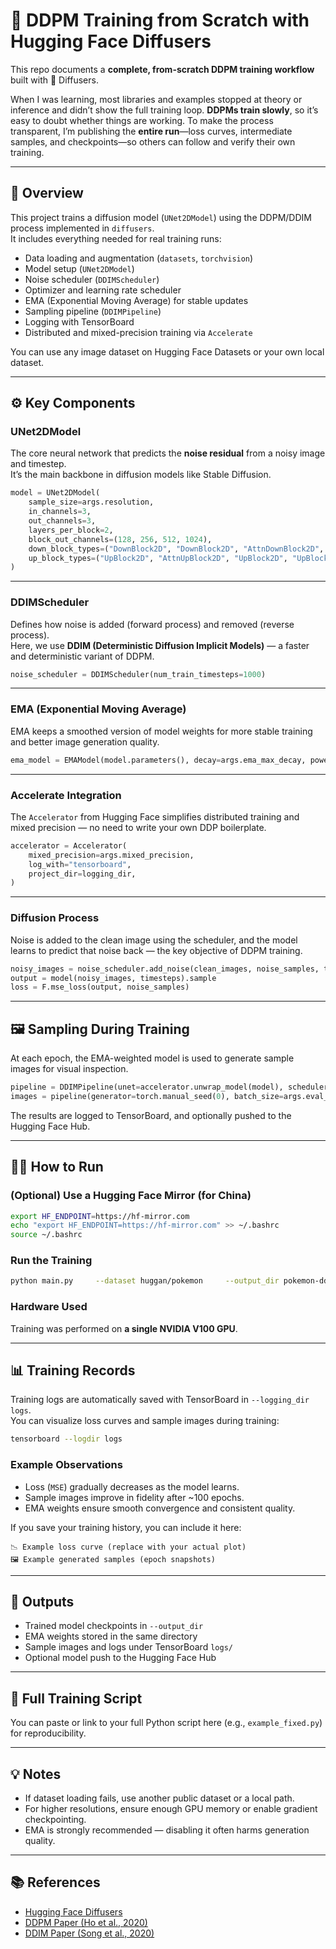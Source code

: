 # 🧨 DDPM Training from Scratch with Hugging Face Diffusers

This repo documents a **complete, from-scratch DDPM training workflow** built with 🤗 Diffusers.

When I was learning, most libraries and examples stopped at theory or inference and didn’t show the full training loop. **DDPMs train slowly**, so it’s easy to doubt whether things are working. To make the process transparent, I’m publishing the **entire run**—loss curves, intermediate samples, and checkpoints—so others can follow and verify their own training.

---

## 📘 Overview

This project trains a diffusion model (`UNet2DModel`) using the DDPM/DDIM process implemented in `diffusers`.  
It includes everything needed for real training runs:

- Data loading and augmentation (`datasets`, `torchvision`)
- Model setup (`UNet2DModel`)
- Noise scheduler (`DDIMScheduler`)
- Optimizer and learning rate scheduler
- EMA (Exponential Moving Average) for stable updates
- Sampling pipeline (`DDIMPipeline`)
- Logging with TensorBoard
- Distributed and mixed-precision training via `Accelerate`

You can use any image dataset on Hugging Face Datasets or your own local dataset.

---

## ⚙️ Key Components

### UNet2DModel

The core neural network that predicts the **noise residual** from a noisy image and timestep.  
It’s the main backbone in diffusion models like Stable Diffusion.

```python
model = UNet2DModel(
    sample_size=args.resolution,
    in_channels=3,
    out_channels=3,
    layers_per_block=2,
    block_out_channels=(128, 256, 512, 1024),
    down_block_types=("DownBlock2D", "DownBlock2D", "AttnDownBlock2D", "DownBlock2D"),
    up_block_types=("UpBlock2D", "AttnUpBlock2D", "UpBlock2D", "UpBlock2D"),
)
```

---

### DDIMScheduler

Defines how noise is added (forward process) and removed (reverse process).  
Here, we use **DDIM (Deterministic Diffusion Implicit Models)** — a faster and deterministic variant of DDPM.

```python
noise_scheduler = DDIMScheduler(num_train_timesteps=1000)
```

---

### EMA (Exponential Moving Average)

EMA keeps a smoothed version of model weights for more stable training and better image generation quality.

```python
ema_model = EMAModel(model.parameters(), decay=args.ema_max_decay, power=args.ema_power)
```

---

### Accelerate Integration

The `Accelerator` from Hugging Face simplifies distributed training and mixed precision — no need to write your own DDP boilerplate.

```python
accelerator = Accelerator(
    mixed_precision=args.mixed_precision,
    log_with="tensorboard",
    project_dir=logging_dir,
)
```

---

### Diffusion Process

Noise is added to the clean image using the scheduler, and the model learns to predict that noise back — the key objective of DDPM training.

```python
noisy_images = noise_scheduler.add_noise(clean_images, noise_samples, timesteps)
output = model(noisy_images, timesteps).sample
loss = F.mse_loss(output, noise_samples)
```

---

## 🖼️ Sampling During Training

At each epoch, the EMA-weighted model is used to generate sample images for visual inspection.

```python
pipeline = DDIMPipeline(unet=accelerator.unwrap_model(model), scheduler=noise_scheduler)
images = pipeline(generator=torch.manual_seed(0), batch_size=args.eval_batch_size, num_inference_steps=50).images
```

The results are logged to TensorBoard, and optionally pushed to the Hugging Face Hub.

---

## 🧑‍💻 How to Run

### (Optional) Use a Hugging Face Mirror (for China)

```bash
export HF_ENDPOINT=https://hf-mirror.com
echo "export HF_ENDPOINT=https://hf-mirror.com" >> ~/.bashrc
source ~/.bashrc
```

### Run the Training

```bash
python main.py     --dataset huggan/pokemon     --output_dir pokemon-ddpm-fixed     --resolution 64     --train_batch_size 16     --num_epochs 400     --learning_rate 1e-4     --gradient_accumulation_steps 1     --lr_warmup_steps 500     --mixed_precision no
```

### Hardware Used

Training was performed on **a single NVIDIA V100 GPU**.

---

## 📊 Training Records

Training logs are automatically saved with TensorBoard in `--logging_dir logs`.  
You can visualize loss curves and sample images during training:

```bash
tensorboard --logdir logs
```

### Example Observations

- Loss (`MSE`) gradually decreases as the model learns.
- Sample images improve in fidelity after ~100 epochs.
- EMA weights ensure smooth convergence and consistent quality.

If you save your training history, you can include it here:

```
📉 Example loss curve (replace with your actual plot)
🖼️ Example generated samples (epoch snapshots)
```

---

## 💾 Outputs

- Trained model checkpoints in `--output_dir`
- EMA weights stored in the same directory
- Sample images and logs under TensorBoard `logs/`
- Optional model push to the Hugging Face Hub

---

## 🧾 Full Training Script

You can paste or link to your full Python script here (e.g., `example_fixed.py`) for reproducibility.

---

## 💡 Notes

- If dataset loading fails, use another public dataset or a local path.
- For higher resolutions, ensure enough GPU memory or enable gradient checkpointing.
- EMA is strongly recommended — disabling it often harms generation quality.

---

## 📚 References

- [Hugging Face Diffusers](https://github.com/huggingface/diffusers)
- [DDPM Paper (Ho et al., 2020)](https://arxiv.org/abs/2006.11239)
- [DDIM Paper (Song et al., 2020)](https://arxiv.org/abs/2010.02502)
